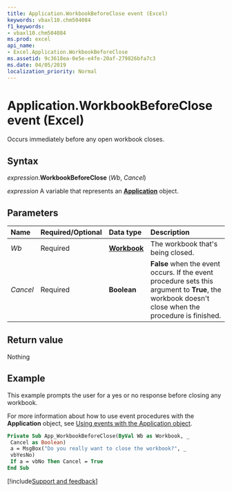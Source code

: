 ```yaml
---
title: Application.WorkbookBeforeClose event (Excel)
keywords: vbaxl10.chm504084
f1_keywords:
- vbaxl10.chm504084
ms.prod: excel
api_name:
- Excel.Application.WorkbookBeforeClose
ms.assetid: 9c3618ea-0e5e-e4fe-20af-279826bfa7c3
ms.date: 04/05/2019
localization_priority: Normal
---
```



# Application.WorkbookBeforeClose event (Excel)

Occurs immediately before any open workbook closes.


## Syntax

_expression_.**WorkbookBeforeClose** (_Wb_, _Cancel_)

_expression_ A variable that represents an **[Application](Excel.Application(object).md)** object.


## Parameters

|Name|Required/Optional|Data type|Description|
|:-----|:-----|:-----|:-----|
| _Wb_|Required| **[Workbook](Excel.Workbook.md)**|The workbook that's being closed.|
| _Cancel_|Required| **Boolean**| **False** when the event occurs. If the event procedure sets this argument to **True**, the workbook doesn't close when the procedure is finished.|

## Return value

Nothing


## Example

This example prompts the user for a yes or no response before closing any workbook. 

For more information about how to use event procedures with the **Application** object, see [Using events with the Application object](../excel/Concepts/Events-WorksheetFunctions-Shapes/using-events-with-the-application-object.md).


```vb
Private Sub App_WorkbookBeforeClose(ByVal Wb as Workbook, _ 
 Cancel as Boolean) 
 a = MsgBox("Do you really want to close the workbook?", _ 
 vbYesNo) 
 If a = vbNo Then Cancel = True 
End Sub
```



[!include[Support and feedback](~/includes/feedback-boilerplate.md)]
